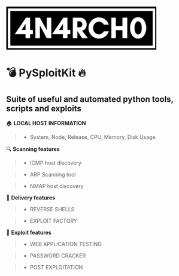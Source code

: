 ![alt text](img/label.png)

# 💣 PySploitKit 🔥

## Suite of useful and automated python tools, scripts and exploits

 🏠 **LOCAL HOST INFORMATION**

 > - System, Node, Release, CPU, Memory, Disk Usage

 🔍 **Scanning features**
 > - ICMP host discovery
 
 > - ARP Scanning tool
 
 > - NMAP host discovery

 🚀 **Delivery features**

 > - REVERSE SHELLS

 > - EXPLOIT FACTORY

 🚨 **Exploit features**

> - WEB APPLICATION TESTING

> - PASSWORD CRACKER

> - POST EXPLOITATION